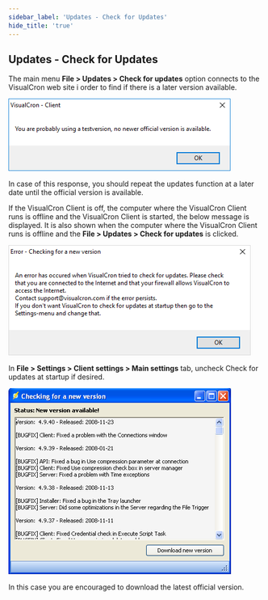 ```yaml
---
sidebar_label: 'Updates - Check for Updates'
hide_title: 'true'
---
```


## Updates - Check for Updates

The main menu **File > Updates > Check for updates** option connects to the VisualCron web site i order to find if there is a later version available.

![](../../../static/img/fileupdatescheck.png)

In case of this response, you should repeat the updates function at a later date until the official version is available.
 
If the VisualCron Client is off, the computer where the VisualCron Client runs is offline and the VisualCron Client is started, the below message is displayed. It is also shown when the computer where the VisualCron Client runs is offline and the **File > Updates > Check for updates** is clicked.

![](../../../static/img/fileupdatescheckoffline.png)

In **File > Settings > Client settings > Main settings** tab, uncheck Check for updates at startup if desired.

![](../../../static/img/embim1.png)

In this case you are encouraged to download the latest official version.